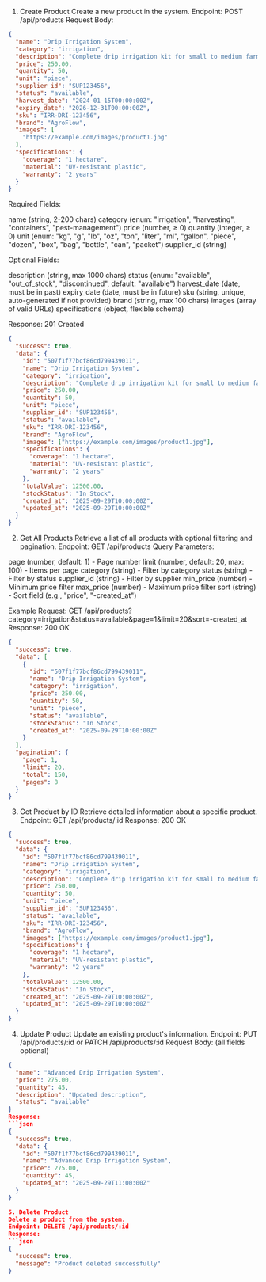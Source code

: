 1. Create Product
Create a new product in the system.
Endpoint: POST /api/products
Request Body:
```json
{
  "name": "Drip Irrigation System",
  "category": "irrigation",
  "description": "Complete drip irrigation kit for small to medium farms",
  "price": 250.00,
  "quantity": 50,
  "unit": "piece",
  "supplier_id": "SUP123456",
  "status": "available",
  "harvest_date": "2024-01-15T00:00:00Z",
  "expiry_date": "2026-12-31T00:00:00Z",
  "sku": "IRR-DRI-123456",
  "brand": "AgroFlow",
  "images": [
    "https://example.com/images/product1.jpg"
  ],
  "specifications": {
    "coverage": "1 hectare",
    "material": "UV-resistant plastic",
    "warranty": "2 years"
  }
}
```

Required Fields:

name (string, 2-200 chars)
category (enum: "irrigation", "harvesting", "containers", "pest-management")
price (number, ≥ 0)
quantity (integer, ≥ 0)
unit (enum: "kg", "g", "lb", "oz", "ton", "liter", "ml", "gallon", "piece", "dozen", "box", "bag", "bottle", "can", "packet")
supplier_id (string)

Optional Fields:

description (string, max 1000 chars)
status (enum: "available", "out_of_stock", "discontinued", default: "available")
harvest_date (date, must be in past)
expiry_date (date, must be in future)
sku (string, unique, auto-generated if not provided)
brand (string, max 100 chars)
images (array of valid URLs)
specifications (object, flexible schema)

Response: 201 Created
```json
{
  "success": true,
  "data": {
    "id": "507f1f77bcf86cd799439011",
    "name": "Drip Irrigation System",
    "category": "irrigation",
    "description": "Complete drip irrigation kit for small to medium farms",
    "price": 250.00,
    "quantity": 50,
    "unit": "piece",
    "supplier_id": "SUP123456",
    "status": "available",
    "sku": "IRR-DRI-123456",
    "brand": "AgroFlow",
    "images": ["https://example.com/images/product1.jpg"],
    "specifications": {
      "coverage": "1 hectare",
      "material": "UV-resistant plastic",
      "warranty": "2 years"
    },
    "totalValue": 12500.00,
    "stockStatus": "In Stock",
    "created_at": "2025-09-29T10:00:00Z",
    "updated_at": "2025-09-29T10:00:00Z"
  }
}
```
2. Get All Products
Retrieve a list of all products with optional filtering and pagination.
Endpoint: GET /api/products
Query Parameters:

page (number, default: 1) - Page number
limit (number, default: 20, max: 100) - Items per page
category (string) - Filter by category
status (string) - Filter by status
supplier_id (string) - Filter by supplier
min_price (number) - Minimum price filter
max_price (number) - Maximum price filter
sort (string) - Sort field (e.g., "price", "-created_at")

Example Request:
GET /api/products?category=irrigation&status=available&page=1&limit=20&sort=-created_at
Response: 200 OK
```json
{
  "success": true,
  "data": [
    {
      "id": "507f1f77bcf86cd799439011",
      "name": "Drip Irrigation System",
      "category": "irrigation",
      "price": 250.00,
      "quantity": 50,
      "unit": "piece",
      "status": "available",
      "stockStatus": "In Stock",
      "created_at": "2025-09-29T10:00:00Z"
    }
  ],
  "pagination": {
    "page": 1,
    "limit": 20,
    "total": 150,
    "pages": 8
  }
}
```

3. Get Product by ID
Retrieve detailed information about a specific product.
Endpoint: GET /api/products/:id
Response: 200 OK

```json
{
  "success": true,
  "data": {
    "id": "507f1f77bcf86cd799439011",
    "name": "Drip Irrigation System",
    "category": "irrigation",
    "description": "Complete drip irrigation kit for small to medium farms",
    "price": 250.00,
    "quantity": 50,
    "unit": "piece",
    "supplier_id": "SUP123456",
    "status": "available",
    "sku": "IRR-DRI-123456",
    "brand": "AgroFlow",
    "images": ["https://example.com/images/product1.jpg"],
    "specifications": {
      "coverage": "1 hectare",
      "material": "UV-resistant plastic",
      "warranty": "2 years"
    },
    "totalValue": 12500.00,
    "stockStatus": "In Stock",
    "created_at": "2025-09-29T10:00:00Z",
    "updated_at": "2025-09-29T10:00:00Z"
  }
}
```
4. Update Product
Update an existing product's information.
Endpoint: PUT /api/products/:id or PATCH /api/products/:id
Request Body: (all fields optional)
```json
{
  "name": "Advanced Drip Irrigation System",
  "price": 275.00,
  "quantity": 45,
  "description": "Updated description",
  "status": "available"
}
Response:
```json
{
  "success": true,
  "data": {
    "id": "507f1f77bcf86cd799439011",
    "name": "Advanced Drip Irrigation System",
    "price": 275.00,
    "quantity": 45,
    "updated_at": "2025-09-29T11:00:00Z"
  }
}

5. Delete Product
Delete a product from the system.
Endpoint: DELETE /api/products/:id
Response: 
```json
{
  "success": true,
  "message": "Product deleted successfully"
}
```

